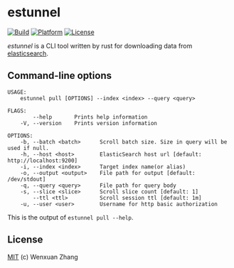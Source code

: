 # estunnel

[![Build](https://travis-ci.org/wfxr/estunnel.svg)](https://travis-ci.org/wfxr/estunnel)
[![Platform](https://img.shields.io/badge/Platform-OSX%20|%20Linux-orange.svg)][release]
[![License](https://img.shields.io/badge/License-MIT-blue.svg)](https://wfxr.mit-license.org/2019)

*estunnel* is a CLI tool written by rust for downloading data from [elasticsearch](https://github.com/elastic/elasticsearch).

## Command-line options
```
USAGE:
    estunnel pull [OPTIONS] --index <index> --query <query>

FLAGS:
        --help       Prints help information
    -V, --version    Prints version information

OPTIONS:
    -b, --batch <batch>      Scroll batch size. Size in query will be used if null.
    -h, --host <host>        ElasticSearch host url [default: http://localhost:9200]
    -i, --index <index>      Target index name(or alias)
    -o, --output <output>    File path for output [default: /dev/stdout]
    -q, --query <query>      File path for query body
    -s, --slice <slice>      Scroll slice count [default: 1]
        --ttl <ttl>          Scroll session ttl [default: 1m]
    -u, --user <user>        Username for http basic authorization
```

This is the output of `estunnel pull --help`.

## License

[MIT](https://wfxr.mit-license.org/2019) (c) Wenxuan Zhang

[release]: https://github.com/wfxr/estunnel/releases
